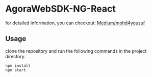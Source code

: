 # AgoraWebSDK-NG-React

for detailed information, you can checkout:
[Medium/mohd4yousuf](https://medium.com/@mohd4yousuf/implement-basic-video-calling-in-react-using-agorawebsdk-ng-24b8920063f)

## Usage

clone the repository and run the following commands in the project directory.
```
npm install
npm start
```
